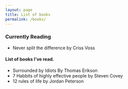 ```yaml
---
layout: page
title: List of books
permalink: /books/
---
```

### Currently Reading
- Never split the difference by Criss Voss

#### List of books I've read.
- Surrounded by Idiots By Thomas Erikson
- 7 Habbits of highly effective people by Steven Covey
- 12 rules of life by Jordan Peterson

